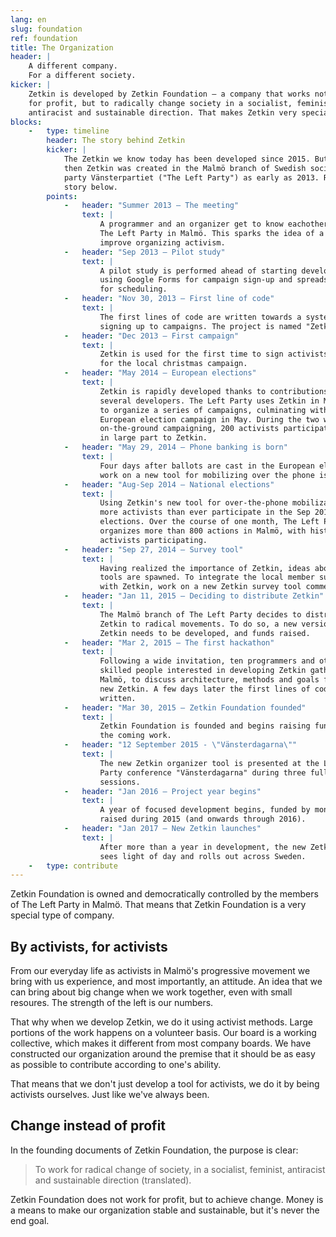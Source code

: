 ```yaml
---
lang: en
slug: foundation
ref: foundation
title: The Organization
header: |
    A different company.
    For a different society.
kicker: |
    Zetkin is developed by Zetkin Foundation – a company that works not
    for profit, but to radically change society in a socialist, feminist,
    antiracist and sustainable direction. That makes Zetkin very special.
blocks:
    -   type: timeline
        header: The story behind Zetkin
        kicker: |
            The Zetkin we know today has been developed since 2015. But before
            then Zetkin was created in the Malmö branch of Swedish socialist
            party Vänsterpartiet ("The Left Party") as early as 2013. Read the
            story below.
        points:
            -   header: "Summer 2013 – The meeting"
                text: |
                    A programmer and an organizer get to know eachother through
                    The Left Party in Malmö. This sparks the idea of a tool to
                    improve organizing activism.
            -   header: "Sep 2013 – Pilot study"
                text: |
                    A pilot study is performed ahead of starting development,
                    using Google Forms for campaign sign-up and spreadsheets
                    for scheduling.
            -   header: "Nov 30, 2013 – First line of code"
                text: |
                    The first lines of code are written towards a system for
                    signing up to campaigns. The project is named "Zetkin".
            -   header: "Dec 2013 – First campaign"
                text: |
                    Zetkin is used for the first time to sign activists up
                    for the local christmas campaign.
            -   header: "May 2014 – European elections"
                text: |
                    Zetkin is rapidly developed thanks to contributions by
                    several developers. The Left Party uses Zetkin in Malmö
                    to organize a series of campaigns, culminating with the
                    European election campaign in May. During the two weeks of
                    on-the-ground campaigning, 200 activists participate thanks
                    in large part to Zetkin.
            -   header: "May 29, 2014 – Phone banking is born"
                text: |
                    Four days after ballots are cast in the European election,
                    work on a new tool for mobilizing over the phone is begins.
            -   header: "Aug-Sep 2014 – National elections"
                text: |
                    Using Zetkin's new tool for over-the-phone mobilization,
                    more activists than ever participate in the Sep 2014 Swedish
                    elections. Over the course of one month, The Left Party
                    organizes more than 800 actions in Malmö, with historic 400
                    activists participating.
            -   header: "Sep 27, 2014 – Survey tool"
                text: |
                    Having realized the importance of Zetkin, ideas about more
                    tools are spawned. To integrate the local member survey
                    with Zetkin, work on a new Zetkin survey tool commences.
            -   header: "Jan 11, 2015 – Deciding to distribute Zetkin"
                text: |
                    The Malmö branch of The Left Party decides to distribute
                    Zetkin to radical movements. To do so, a new version of
                    Zetkin needs to be developed, and funds raised.
            -   header: "Mar 2, 2015 – The first hackathon"
                text: |
                    Following a wide invitation, ten programmers and other
                    skilled people interested in developing Zetkin gather in
                    Malmö, to discuss architecture, methods and goals for the
                    new Zetkin. A few days later the first lines of code are
                    written.
            -   header: "Mar 30, 2015 – Zetkin Foundation founded"
                text: |
                    Zetkin Foundation is founded and begins raising funds for
                    the coming work.
            -   header: "12 September 2015 - \"Vänsterdagarna\""
                text: |
                    The new Zetkin organizer tool is presented at the Left
                    Party conference "Vänsterdagarna" during three full
                    sessions.
            -   header: "Jan 2016 – Project year begins"
                text: |
                    A year of focused development begins, funded by money
                    raised during 2015 (and onwards through 2016).
            -   header: "Jan 2017 – New Zetkin launches"
                text: |
                    After more than a year in development, the new Zetkin
                    sees light of day and rolls out across Sweden.
    -   type: contribute
---
```


Zetkin Foundation is owned and democratically controlled by the members of
The Left Party in Malmö. That means that Zetkin Foundation is a very special
type of company.

## By activists, for activists
From our everyday life as activists in Malmö's progressive movement we bring
with us experience, and most importantly, an attitude. An idea that we can
bring about big change when we work together, even with small resoures. The
strength of the left is our numbers.

That why when we develop Zetkin, we do it using activist methods. Large portions
of the work happens on a volunteer basis. Our board is a working collective,
which makes it different from most company boards. We have constructed our
organization around the premise that it should be as easy as possible to
contribute according to one's ability.

That means that we don't just develop a tool for activists, we do it by being
activists ourselves. Just like we've always been.

## Change instead of profit
In the founding documents of Zetkin Foundation, the purpose is clear:

> To work for radical change of society, in a socialist, feminist, antiracist
> and sustainable direction (translated).


Zetkin Foundation does not work for profit, but to achieve change. Money is a
means to make our organization stable and sustainable, but it's never the end
goal.
